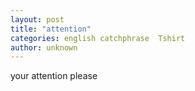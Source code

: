 ```yaml
---
layout: post
title: "attention"
categories: english catchphrase  Tshirt
author: unknown
---
```


your attention please
